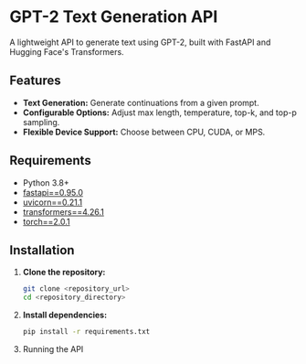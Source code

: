 # GPT-2 Text Generation API

A lightweight API to generate text using GPT-2, built with FastAPI and Hugging Face's Transformers.

## Features

- **Text Generation:** Generate continuations from a given prompt.
- **Configurable Options:** Adjust max length, temperature, top-k, and top-p sampling.
- **Flexible Device Support:** Choose between CPU, CUDA, or MPS.

## Requirements

- Python 3.8+
- [fastapi==0.95.0](https://pypi.org/project/fastapi/)
- [uvicorn==0.21.1](https://pypi.org/project/uvicorn/)
- [transformers==4.26.1](https://pypi.org/project/transformers/)
- [torch==2.0.1](https://pypi.org/project/torch/)

## Installation
1. **Clone the repository:**
   ```bash
   git clone <repository_url>
   cd <repository_directory>
2. **Install dependencies:**   
   ```bash
   pip install -r requirements.txt
3. Running the API
